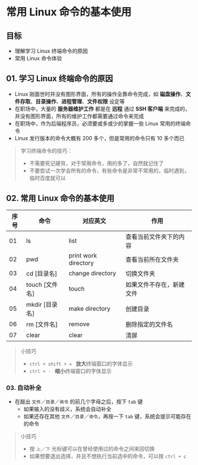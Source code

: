 # 常用 Linux 命令的基本使用

## 目标

* 理解学习 Linux 终端命令的原因
* 常用 Linux 命令体验

## 01. 学习 Linux 终端命令的原因

* Linux 刚面世时并没有图形界面，所有的操作全靠命令完成，如 **磁盘操作**、**文件存取**、**目录操作**、**进程管理**、**文件权限** 设定等
* 在职场中，大量的 **服务器维护工作** 都是在 **远程** 通过 **SSH 客户端** 来完成的，并没有图形界面，所有的维护工作都需要通过命令来完成
* 在职场中，作为后端程序员，必须要或多或少的掌握一些 Linux 常用的终端命令
* Linux 发行版本的命令大概有 200 多个，但是常用的命令只有 10 多个而已

> 学习终端命令的技巧：
>
> * 不需要死记硬背，对于常用命令，用的多了，自然就记住了
> * 不要尝试一次学会所有的命令，有些命令是非常不常用的，临时遇到，临时百度就可以

## 02. 常用 Linux 命令的基本使用

| 序号 | 命令 | 对应英文 | 作用 |
| --- | --- | --- | --- |
| 01 | ls | list | 查看当前文件夹下的内容 |
| 02 | pwd | print work directory | 查看当前所在文件夹  |
| 03 | cd [目录名] | change directory | 切换文件夹 |
| 04 | touch [文件名] | touch | 如果文件不存在，新建文件 |
| 05 | mkdir [目录名] | make directory | 创建目录 |
| 06 | rm [文件名] | remove | 删除指定的文件名 |
| 07 | clear | clear | 清屏 |

> 小技巧
>
> * `ctrl + shift + = ` **放大**终端窗口的字体显示
> * `ctrl + - ` **缩小**终端窗口的字体显示

### 03. 自动补全

* 在敲出 `文件`／`目录`／`命令` 的前几个字母之后，按下 `tab` 键
    * 如果输入的没有歧义，系统会自动补全
    * 如果还存在其他 `文件`／`目录`／`命令`，再按一下 `tab` 键，系统会提示可能存在的命令

> 小技巧
>
> * 按 `上`／`下` 光标键可以在曾经使用过的命令之间来回切换
> * 如果想要退出选择，并且不想执行当前选中的命令，可以按 `ctrl + c`


